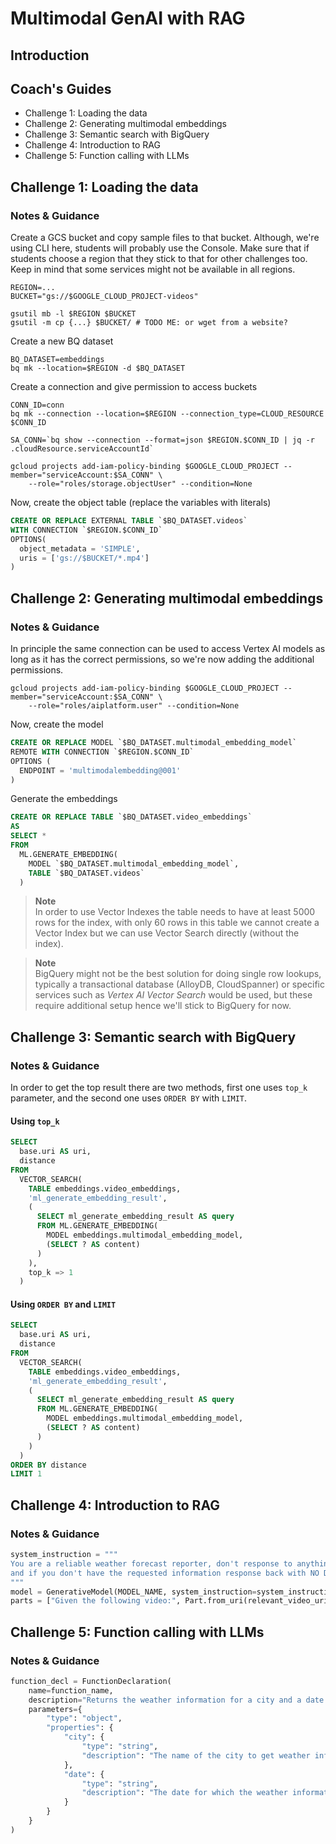 # Multimodal GenAI with RAG

## Introduction

## Coach's Guides

- Challenge 1: Loading the data
- Challenge 2: Generating multimodal embeddings
- Challenge 3: Semantic search with BigQuery
- Challenge 4: Introduction to RAG
- Challenge 5: Function calling with LLMs


## Challenge 1: Loading the data

### Notes & Guidance

Create a GCS bucket and copy sample files to that bucket. Although, we're using CLI here, students will probably use the Console. Make sure that if students choose a region that they stick to that for other challenges too. Keep in mind that some services might not be available in all regions.

```shell
REGION=... 
BUCKET="gs://$GOOGLE_CLOUD_PROJECT-videos"

gsutil mb -l $REGION $BUCKET
gsutil -m cp {...} $BUCKET/ # TODO ME: or wget from a website?
```

Create a new BQ dataset

```shell
BQ_DATASET=embeddings
bq mk --location=$REGION -d $BQ_DATASET
```

Create a connection and give permission to access buckets

```shell
CONN_ID=conn
bq mk --connection --location=$REGION --connection_type=CLOUD_RESOURCE $CONN_ID

SA_CONN=`bq show --connection --format=json $REGION.$CONN_ID | jq -r .cloudResource.serviceAccountId`

gcloud projects add-iam-policy-binding $GOOGLE_CLOUD_PROJECT --member="serviceAccount:$SA_CONN" \
    --role="roles/storage.objectUser" --condition=None
```

Now, create the object table (replace the variables with literals)

```sql
CREATE OR REPLACE EXTERNAL TABLE `$BQ_DATASET.videos`
WITH CONNECTION `$REGION.$CONN_ID`
OPTIONS(
  object_metadata = 'SIMPLE',
  uris = ['gs://$BUCKET/*.mp4']
)
```

## Challenge 2: Generating multimodal embeddings

### Notes & Guidance

In principle the same connection can be used to access Vertex AI models as long as it has the correct permissions, so we're now adding the additional permissions.

```shell
gcloud projects add-iam-policy-binding $GOOGLE_CLOUD_PROJECT --member="serviceAccount:$SA_CONN" \
    --role="roles/aiplatform.user" --condition=None
```

Now, create the model

```sql
CREATE OR REPLACE MODEL `$BQ_DATASET.multimodal_embedding_model`
REMOTE WITH CONNECTION `$REGION.$CONN_ID`
OPTIONS (
  ENDPOINT = 'multimodalembedding@001'
)
```

Generate the embeddings

```sql
CREATE OR REPLACE TABLE `$BQ_DATASET.video_embeddings`
AS
SELECT *
FROM
  ML.GENERATE_EMBEDDING(
    MODEL `$BQ_DATASET.multimodal_embedding_model`,
    TABLE `$BQ_DATASET.videos`
  )
```

> **Note**  
> In order to use Vector Indexes the table needs to have at least 5000 rows for the index, with only 60 rows in this table we cannot create a Vector Index but we can use Vector Search directly (without the index).

> **Note**  
> BigQuery might not be the best solution for doing single row lookups, typically a transactional database (AlloyDB, CloudSpanner) or  specific services such as _Vertex AI Vector Search_ would be used, but these require additional setup hence we'll stick to BigQuery for now.

## Challenge 3: Semantic search with BigQuery

### Notes & Guidance

In order to get the top result there are two methods, first one uses `top_k` parameter, and the second one uses `ORDER BY` with `LIMIT`.

#### Using `top_k`

```sql
SELECT
  base.uri AS uri,
  distance
FROM
  VECTOR_SEARCH( 
    TABLE embeddings.video_embeddings,
    'ml_generate_embedding_result',
    (
      SELECT ml_generate_embedding_result AS query
      FROM ML.GENERATE_EMBEDDING( 
        MODEL embeddings.multimodal_embedding_model,
        (SELECT ? AS content) 
      )
    ),
    top_k => 1
  )
```

#### Using `ORDER BY` and `LIMIT`

```sql
SELECT
  base.uri AS uri,
  distance
FROM
  VECTOR_SEARCH( 
    TABLE embeddings.video_embeddings,
    'ml_generate_embedding_result',
    (
      SELECT ml_generate_embedding_result AS query
      FROM ML.GENERATE_EMBEDDING( 
        MODEL embeddings.multimodal_embedding_model,
        (SELECT ? AS content) 
      )
    )
  )
ORDER BY distance
LIMIT 1
```

## Challenge 4: Introduction to RAG

### Notes & Guidance

```python
system_instruction = """
You are a reliable weather forecast reporter, don't response to anything else than weather information 
and if you don't have the requested information response back with NO DATA.
"""
model = GenerativeModel(MODEL_NAME, system_instruction=system_instruction)
parts = ["Given the following video:", Part.from_uri(relevant_video_uri, mime_type="video/mp4"), question]
```

## Challenge 5: Function calling with LLMs

### Notes & Guidance

```python
function_decl = FunctionDeclaration(
    name=function_name,
    description="Returns the weather information for a city and a date in YYYY-MM-DD format",
    parameters={
        "type": "object",
        "properties": {  
            "city": {
                "type": "string",
                "description": "The name of the city to get weather information for"
            },
            "date": {
                "type": "string",
                "description": "The date for which the weather information is requested, in YYYY-MM-DD format"
            }
        }
    }
)
```